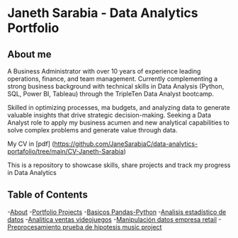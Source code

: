 # Janeth Sarabia - Data Analytics Portfolio

## About me

A Business Administrator with over 10 years of experience leading operations, finance, and team management. Currently complementing a strong business background with technical skills in Data Analysis (Python, SQL, Power BI, Tableau) through the TripleTen Data Analyst bootcamp.

Skilled in optimizing processes, ma budgets, and analyzing data to generate valuable insights that drive strategic decision-making. Seeking a Data Analyst role to apply my business acumen and new analytical capabilities to solve complex problems and generate value through data.

My CV in [pdf] (https://github.com/JaneSarabiaC/data-analytics-portafolio/tree/main/CV-Janeth-Sarabia)

This is a repository to showcase skills, share projects and track my progress in Data Analytics

## Table of Contents

-[About](https://github.com/JaneSarabiaC/data-analytics-portafolio/blob/main/README.md) -[Portfolio Projects]() -[Basicos Pandas-Python](https://github.com/JaneSarabiaC/data-analytics-portafolio/tree/main/B%C3%A1sicos%20Pandas-Python) -[Analisis estadístico de datos](https://github.com/JaneSarabiaC/data-analytics-portafolio/tree/main/Analisis-estad%C3%ADstico-de-datos) -[Analitica ventas videojuegos](https://github.com/JaneSarabiaC/data-analytics-portafolio/tree/main/Analitica-ventas-videojuegos) -[Manipulación datos empresa retail](https://github.com/JaneSarabiaC/data-analytics-portafolio/tree/main/Manipulaci%C3%B3n-datos-empresa-retail) -[Preprocesamiento prueba de hipotesis music project](https://github.com/JaneSarabiaC/data-analytics-portafolio/tree/main/Preprocesamiento-prueba-de-hipotesis-music-project)
